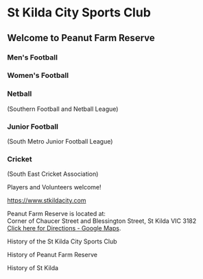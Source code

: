 
# St Kilda City Sports Club

## Welcome to Peanut Farm Reserve


### Men's Football
### Women's Football
### Netball
(Southern Football and Netball League)

### Junior Football
(South Metro Junior Football League)

### Cricket
(South East Cricket Association)

Players and Volunteers welcome!

https://www.stkildacity.com

Peanut Farm Reserve is located at: <br>Corner of Chaucer Street and Blessington Street, St Kilda VIC 3182<br>[Click here for Directions - Google Maps](https://goo.gl/maps/u62XZVwkJdgv6xVT8).

History of the St Kilda City Sports Club

History of Peanut Farm Reserve

History of St Kilda

